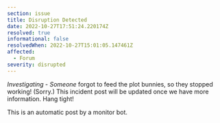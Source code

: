 ```yaml
---
section: issue
title: Disruption Detected
date: 2022-10-27T17:51:24.220174Z
resolved: true
informational: false
resolvedWhen: 2022-10-27T15:01:05.147461Z
affected:
  - Forum
severity: disrupted
---
```

*Investigating* - _Someone_ forgot to feed the plot bunnies, so they stopped working! (Sorry.) This incident post will be updated once we have more information. Hang tight!

This is an automatic post by a monitor bot.
        